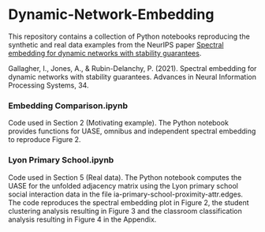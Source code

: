 # Dynamic-Network-Embedding

This repository contains a collection of Python notebooks reproducing the synthetic and real data examples from the NeurIPS paper <a href="https://proceedings.neurips.cc/paper/2021/hash/5446f217e9504bc593ad9dcf2ec88dda-Abstract.html">Spectral embedding for dynamic networks with stability guarantees</a>.

Gallagher, I., Jones, A., & Rubin-Delanchy, P. (2021). Spectral embedding for dynamic networks with stability guarantees. Advances in Neural Information Processing Systems, 34.

### Embedding Comparison.ipynb
Code used in Section 2 (Motivating example). The Python notebook provides functions for UASE, omnibus and independent spectral embedding to reproduce Figure 2.

### Lyon Primary School.ipynb
Code used in Section 5 (Real data). The Python notebook computes the UASE for the unfolded adjacency matrix using the Lyon primary school social interaction data in the file ia-primary-school-proximity-attr.edges. The code reproduces the spectral embedding plot in Figure 2, the student clustering analysis resulting in Figure 3 and the classroom classification analysis resulting in Figure 4 in the Appendix.
